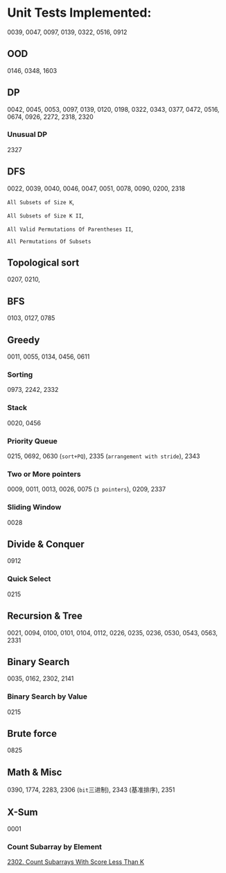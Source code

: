 # Unit Tests Implemented:

0039, 0047, 0097, 0139, 0322, 0516, 0912


## OOD
0146, 0348, 1603

## DP
0042, 0045, 0053, 0097, 0139, 0120, 0198, 0322, 0343, 0377, 0472, 0516, 0674, 0926, 2272, 2318, 2320

### Unusual DP
2327

## DFS
0022, 0039, 0040, 0046, 0047, 0051, 0078, 0090, 0200, 2318

`All Subsets of Size K`, 

`All Subsets of Size K II`, 

`All Valid Permutations Of Parentheses II`, 

`All Permutations Of Subsets`

## Topological sort
0207, 0210,

## BFS
0103, 0127, 0785

## Greedy
0011, 0055, 0134, 0456, 0611

### Sorting
0973, 2242, 2332

### Stack
0020, 0456

### Priority Queue
0215, 0692, 0630 (`sort+PQ`), 2335 (`arrangement with stride`), 2343

### Two or More pointers
0009, 0011, 0013, 0026, 0075 (`3 pointers`), 0209, 2337

### Sliding Window
0028

## Divide & Conquer
0912

### Quick Select
0215

## Recursion & Tree
0021, 0094, 0100, 0101, 0104, 0112, 0226, 0235, 0236, 0530, 0543, 0563, 2331

## Binary Search
0035, 0162, 2302, 2141

### Binary Search by Value
0215

## Brute force
0825

## Math & Misc
0390, 1774, 2283, 2306 (`bit`三进制), 2343 (基准排序), 2351

## X-Sum
0001

### Count Subarray by Element
[2302. Count Subarrays With Score Less Than K](https://leetcode.com/problems/count-subarrays-with-score-less-than-k/submissions/)